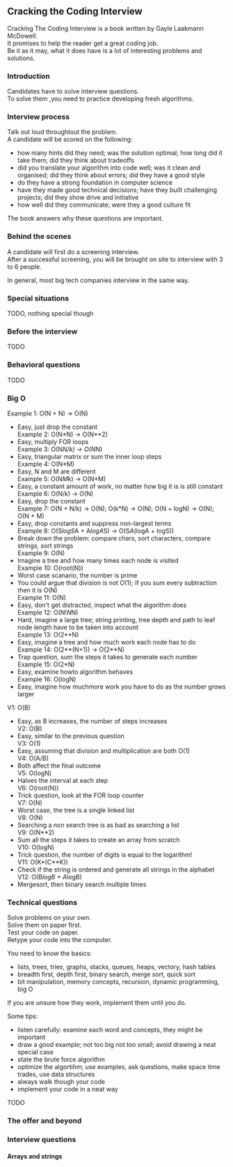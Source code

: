 ## Cracking the Coding Interview

Cracking The Coding Interview is a book written by Gayle Laakmann McDowell.  
It promises to help the reader get a great coding job.  
Be it as it may, what it does have is a lot of interesting problems and solutions.  

### Introduction

Candidates have to solve interview questions.  
To solve them ,you need to practice developing fresh algorithms.  

### Interview process

Talk out loud throughtout the problem.  
A candidate will be scored on the following:
* how many hints did they need; was the solution optimal; how long did it take them; did they think about tradeoffs  
* did you translate your algorithm into code well; was it clean and organised; did they think about errors; did they have a good style  
* do they have a strong foundation in computer science  
* have they made good technical decisions; have they built challenging projects; did they show drive and initiative  
* how well did they communicate; were they a good culture fit  

The book answers why these questions are important.  

### Behind the scenes

A candidate will first do a screening interview.  
After a successful screening, you will be brought on site to interview with 3 to 6 people.  

In general, most big tech companies interview in the same way.  

### Special situations

TODO, nothing special though

### Before the interview

TODO

### Behavioral questions

TODO

### Big O

Example 1: O(N + N) -> O(N)  
* Easy, just drop the constant  
Example 2: O(N*N) -> O(N**2)  
* Easy, multiply FOR loops  
Example 3: O(N*N/k) -> O(N*N)  
* Easy, triangular matrix or sum the inner loop steps  
Example 4: O(N*M)  
* Easy, N and M are different  
Example 5: O(N*M*k) -> O(N*M)  
* Easy, a constant amount of work, no matter how big it is is still constant  
Example 6: O(N/k) -> O(N)  
* Easy, drop the constant  
Example 7: O(N + N/k) -> O(N); O(k*N) -> O(N); O(N + logN) -> O(N); O(N + M)  
* Easy, drop constants and suppress non-largest terms  
Example 8: O(S*logS*A + A*logA*S) -> O(S*A*(logA + logS))  
* Break down the problem: compare chars, sort characters, compare strings, sort strings  
Example 9: O(N)  
* Imagine a tree and how many times each node is visited  
Example 10: O(root(N))  
* Worst case scanario, the number is prime  
* You could argue that division is not O(1); if you sum every subtraction then it is O(N)  
Example 11: O(N)  
* Easy, don't get distracted, inspect what the algorithm does  
Example 12: O(N!*N*N)  
* Hard, imagine a large tree; string printing, tree depth and path to leaf node length have to be taken into account  
Example 13: O(2**N)  
* Easy, imagine a tree and how much work each node has to do  
Example 14: O(2**(N+1)) -> O(2**N)  
* Trap question, sum the steps it takes to generate each number  
Example 15: O(2*N)  
* Easy, examine howto algorithm behaves  
Example 16: O(logN)  
* Easy, imagine how muchmore work you have to do as the number grows larger  

V1: O(B)  
* Easy, as B increases, the number of steps increases  
V2: O(B)  
* Easy, similar to the previous question  
V3: O(1)  
* Easy, assuming that division and multiplication are both O(1)  
V4: O(A/B)  
* Both affect the final outcome  
V5: O(logN)  
* Halves the interval at each step  
V6: O(root(N))  
* Trick question, look at the FOR loop counter  
V7: O(N)  
* Worst case, the tree is a single linked list  
V8: O(N)  
* Searching a non search tree is as bad as searching a list  
V9: O(N**2)  
* Sum all the steps it takes to create an array from scratch  
V10: O(logN)  
* Trick question, the number of digits is equal to the logarithm!  
V11: O(K*(C**K))  
* Check if the string is ordered and generate all strings in the alphabet  
V12: O(B*logB + A*logB)  
* Mergesort, then binary search multiple times  

### Technical questions

Solve problems on your own.  
Solve them on paper first.  
Test your code on paper.  
Retype your code into the computer.  

You need to know the basics:  
* lists, trees, tries, graphs, stacks, queues, heaps, vectory, hash tables  
* breadth first, depth first, binary search, merge sort, quick sort  
* bit manipulation, memory concepts, recursion, dynamic programming, big O  

If you are unsure how they work, implement them until you do.  

Some tips:
* listen carefully: examine each word and concepts, they might be important  
* draw a good example; not too big not too small; avoid drawing a neat special case  
* state the brute force algorithm  
* optimize the algortihm; use examples, ask questions, make space time trades, use data structures  
* always walk though your code  
* implement your code in a neat way  

TODO

### The offer and beyond

### Interview questions

#### Arrays and strings



